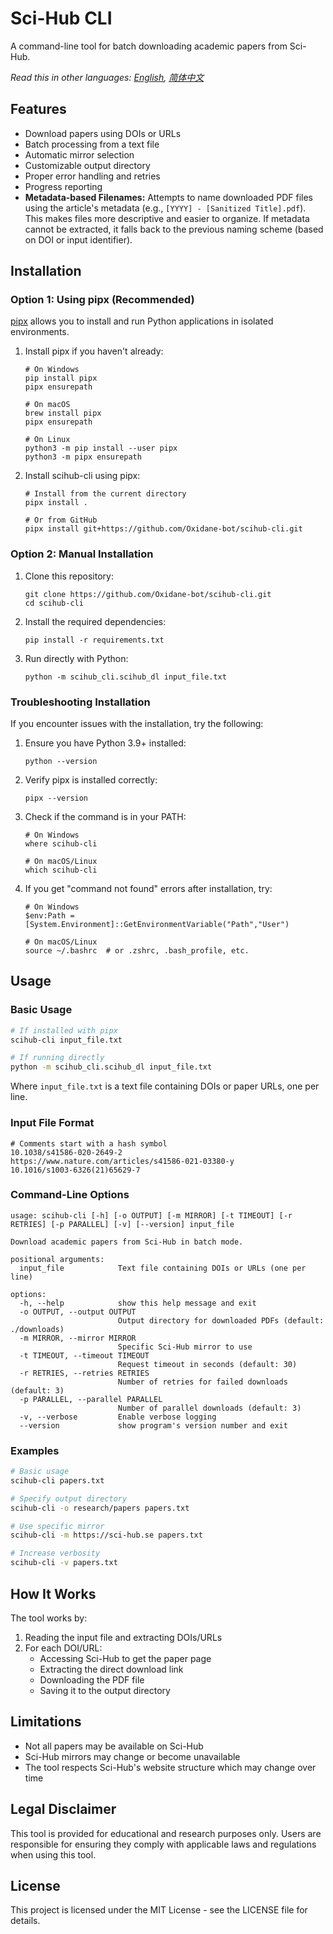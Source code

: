 # Sci-Hub CLI

A command-line tool for batch downloading academic papers from Sci-Hub.

*Read this in other languages: [English](README.md), [简体中文](README.zh-CN.md)*

## Features

- Download papers using DOIs or URLs
- Batch processing from a text file
- Automatic mirror selection
- Customizable output directory
- Proper error handling and retries
- Progress reporting
- **Metadata-based Filenames:** Attempts to name downloaded PDF files using the article's metadata (e.g., `[YYYY] - [Sanitized Title].pdf`). This makes files more descriptive and easier to organize. If metadata cannot be extracted, it falls back to the previous naming scheme (based on DOI or input identifier).

## Installation

### Option 1: Using pipx (Recommended)

[pipx](https://pypa.github.io/pipx/) allows you to install and run Python applications in isolated environments.

1. Install pipx if you haven't already:
   ```
   # On Windows
   pip install pipx
   pipx ensurepath
   
   # On macOS
   brew install pipx
   pipx ensurepath
   
   # On Linux
   python3 -m pip install --user pipx
   python3 -m pipx ensurepath
   ```

2. Install scihub-cli using pipx:
   ```
   # Install from the current directory
   pipx install .
   
   # Or from GitHub
   pipx install git+https://github.com/Oxidane-bot/scihub-cli.git
   ```

### Option 2: Manual Installation

1. Clone this repository:
   ```
   git clone https://github.com/Oxidane-bot/scihub-cli.git
   cd scihub-cli
   ```

2. Install the required dependencies:
   ```
   pip install -r requirements.txt
   ```

3. Run directly with Python:
   ```
   python -m scihub_cli.scihub_dl input_file.txt
   ```

### Troubleshooting Installation

If you encounter issues with the installation, try the following:

1. Ensure you have Python 3.9+ installed:
   ```
   python --version
   ```

2. Verify pipx is installed correctly:
   ```
   pipx --version
   ```

3. Check if the command is in your PATH:
   ```
   # On Windows
   where scihub-cli
   
   # On macOS/Linux
   which scihub-cli
   ```

4. If you get "command not found" errors after installation, try:
   ```
   # On Windows
   $env:Path = [System.Environment]::GetEnvironmentVariable("Path","User")
   
   # On macOS/Linux
   source ~/.bashrc  # or .zshrc, .bash_profile, etc.
   ```

## Usage

### Basic Usage

```bash
# If installed with pipx
scihub-cli input_file.txt

# If running directly
python -m scihub_cli.scihub_dl input_file.txt
```

Where `input_file.txt` is a text file containing DOIs or paper URLs, one per line.

### Input File Format

```
# Comments start with a hash symbol
10.1038/s41586-020-2649-2
https://www.nature.com/articles/s41586-021-03380-y
10.1016/s1003-6326(21)65629-7
```

### Command-Line Options

```
usage: scihub-cli [-h] [-o OUTPUT] [-m MIRROR] [-t TIMEOUT] [-r RETRIES] [-p PARALLEL] [-v] [--version] input_file

Download academic papers from Sci-Hub in batch mode.

positional arguments:
  input_file            Text file containing DOIs or URLs (one per line)

options:
  -h, --help            show this help message and exit
  -o OUTPUT, --output OUTPUT
                        Output directory for downloaded PDFs (default: ./downloads)
  -m MIRROR, --mirror MIRROR
                        Specific Sci-Hub mirror to use
  -t TIMEOUT, --timeout TIMEOUT
                        Request timeout in seconds (default: 30)
  -r RETRIES, --retries RETRIES
                        Number of retries for failed downloads (default: 3)
  -p PARALLEL, --parallel PARALLEL
                        Number of parallel downloads (default: 3)
  -v, --verbose         Enable verbose logging
  --version             show program's version number and exit
```

### Examples

```bash
# Basic usage
scihub-cli papers.txt

# Specify output directory
scihub-cli -o research/papers papers.txt

# Use specific mirror
scihub-cli -m https://sci-hub.se papers.txt

# Increase verbosity
scihub-cli -v papers.txt
```

## How It Works

The tool works by:

1. Reading the input file and extracting DOIs/URLs
2. For each DOI/URL:
   - Accessing Sci-Hub to get the paper page
   - Extracting the direct download link
   - Downloading the PDF file
   - Saving it to the output directory

## Limitations

- Not all papers may be available on Sci-Hub
- Sci-Hub mirrors may change or become unavailable
- The tool respects Sci-Hub's website structure which may change over time

## Legal Disclaimer

This tool is provided for educational and research purposes only. Users are responsible for ensuring they comply with applicable laws and regulations when using this tool.

## License

This project is licensed under the MIT License - see the LICENSE file for details. 